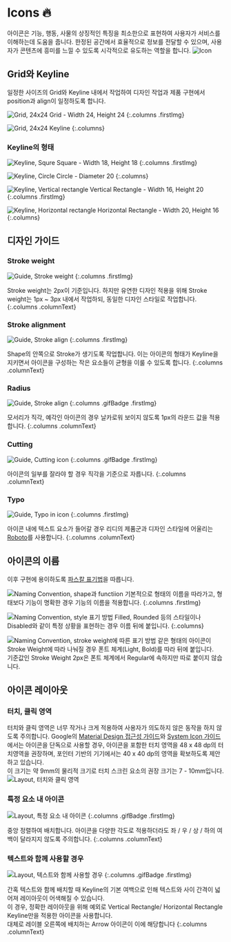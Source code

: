 ---
---

# Icons 🔥

아이콘은 기능, 행동, 사물의 상징적인 특징을 최소한으로 표현하여 사용자가 서비스를 이해하는데 도움을 줍니다. 한정된 공간에서 효율적으로 정보를 전달할 수 있으며, 사용자가 콘텐츠에 흥미를 느낄 수 있도록 시각적으로 유도하는 역할을 합니다. 
![Icon](system-icon/icon-intro.png)

## Grid와 Keyline

일정한 사이즈의 Grid와 Keyline 내에서 작업하여 디자인 작업과 제품 구현에서 position과 align이 일정하도록 합니다.
<div class="columnWrapper" markdown="1">

![Grid, 24x24](system-icon/icon-grid.png) 
Grid - Width 24, Height 24
{:.columns .firstImg}

![Grid, 24x24](system-icon/icon-keyline.png)
Keyline
{:.columns}

</div>

### Keyline의 형태
<div class="columnWrapper" markdown="1">

![Keyline, Squre](system-icon/icon-keyline-squre.png)
Square - Width 18, Height 18
{:.columns .firstImg}

![Keyline, Circle](system-icon/icon-keyline-circle.png)
Circle - Diameter 20
{:.columns}

</div>

<div class="columnWrapper" markdown="1">

![Keyline, Vertical rectangle](system-icon/icon-keyline-vertical.png) 
Vertical Rectangle - Width 16, Height 20
{:.columns .firstImg}

![Keyline, Horizontal rectangle](system-icon/icon-keyline-horizontal.png)
Horizontal Rectangle - Width 20, Height 16
{:.columns}
</div>

## 디자인 가이드
### Stroke weight

<div class="columnWrapper" markdown="1">

![Guide, Stroke weight](system-icon/icon-guide-stroke.png) 
{:.columns .firstImg}

Stroke weight는 2px이 기준입니다. 
하지만 유연한 디자인 적용을 위해 Stroke weight는 1px ~ 3px 내에서 작업하되, 동일한 디자인 스타일로 작업합니다.
{:.columns .columnText}

</div>

### Stroke alignment

<div class="columnWrapper" markdown="1">

![Guide, Stroke align](system-icon/icon-guide-align.png) 
{:.columns .firstImg}

Shape의 안쪽으로 Stroke가 생기도록 작업합니다.
이는 아이콘의 형태가 Keyline을 지키면서 아이콘을 구성하는 작은 요소들이 균형을 이룰 수 있도록 합니다.
{:.columns .columnText}

</div>

### Radius

<div class="columnWrapper" markdown="1">

![Guide, Stroke align](system-icon/icon-guide-radius.gif) 
{:.columns .gifBadge .firstImg}

모서리가 직각, 예각인 아이콘의 경우 날카로워 보이지 않도록 1px의 라운드 값을 적용합니다.
{:.columns .columnText}

</div>

### Cutting

<div class="columnWrapper" markdown="1">

![Guide, Cutting icon](system-icon/icon-guide-cutting.gif) 
{:.columns .gifBadge .firstImg}

아이콘의 일부를 잘라야 할 경우 직각을 기준으로 자릅니다.
{:.columns .columnText}

</div>

### Typo

<div class="columnWrapper" markdown="1">

![Guide, Typo in icon](system-icon/icon-guide-typo.png) 
{:.columns .firstImg}

아이콘 내에 텍스트 요소가 들어갈 경우 리디의 제품군과 디자인 스타일에 어울리는 [Roboto](https://fonts.google.com/specimen/Roboto)를 사용합니다.
{:.columns .columnText}

</div>

## 아이콘의 이름
이후 구현에 용이하도록 [파스칼 표기법](https://medium.com/better-programming/string-case-styles-camel-pascal-snake-and-kebab-case-981407998841)을 따릅니다.

<div class="columnWrapper" markdown="1">

![Naming Convention, shape과 functiion](system-icon/icon-name-function.png) 
기본적으로 형태의 이름을 따라가고, 형태보다 기능이 명확한 경우 기능의 이름을 적용합니다.
{:.columns .firstImg}

![Naming Convention, style 표기 방법](system-icon/icon-name-style.png)
Filled, Rounded 등의 스타일이나 Disabled와 같이 특정 상황을 표현하는 경우 이름 뒤에 붙입니다.
{:.columns}

</div>

![Naming Convention, stroke weight에 따른 표기 방법](system-icon/icon-name-stroke.png)
같은 형태의 아이콘이 Stroke Weight에 따라 나눠질 경우 폰트 체계(Light, Bold)를 따라 뒤에 붙입니다.  
기준값인 Stroke Weight 2px은 폰트 체계에서 Regular에 속하지만 따로 붙이지 않습니다.

## 아이콘 레이아웃
### 터치, 클릭 영역
터치와 클릭 영역은 너무 작거나 크게 적용하여 사용자가 의도하지 않은 동작을 하지 않도록 주의합니다. Google의 [Material Design 접근성 가이드](https://material.io/design/usability/accessibility.html#layout-typography)와 [System Icon 가이드](https://material.io/design/iconography/system-icons.html#system-icon-metrics)에서는 아이콘을 단독으로 사용할 경우, 아이콘을 포함한 터치 영역을 48 x 48 dp의 터치영역을 권장하며, 포인터 기반의 기기에서는 40 x 40 dp의 영역을 확보하도록 제안하고 있습니다.  
이 크기는 약 9mm의 물리적 크기로 터치 스크린 요소의 권장 크기는 7 - 10mm입니다.
![Layout, 터치와 클릭 영역](system-icon/icon-layout-touch-point.png)

### 특정 요소 내 아이콘

<div class="columnWrapper" markdown="1">

![Layout, 특정 요소 내 아이콘](system-icon/icon-layout-icon-in-shape.gif) 
{:.columns .gifBadge .firstImg}

중앙 정렬하여 배치합니다. 아이콘을 다양한 각도로 적용하더라도 좌 / 우 / 상 / 하의 여백이 달라지지 않도록 주의합니다.
{:.columns .columnText}

</div>

### 텍스트와 함께 사용할 경우

<div class="columnWrapper" markdown="1">

![Layout, 텍스트와 함께 사용할 경우](system-icon/icon-layout-with-text.gif) 
{:.columns .gifBadge .firstImg}

간혹 텍스트와 함께 배치할 때 Keyline의 기본 여백으로 인해 텍스트와 사이 간격이 넓어져 레이아웃이 어색해질 수 있습니다.  
이 경우, 정확한 레이아웃을 위해 예외로 Vertical Rectangle/ Horizontal Rectangle Keyline만을 적용한 아이콘을 사용합니다.  
대체로 레이블 오른쪽에 배치하는 Arrow 아이콘이 이에 해당합니다
{:.columns .columnText}

</div>